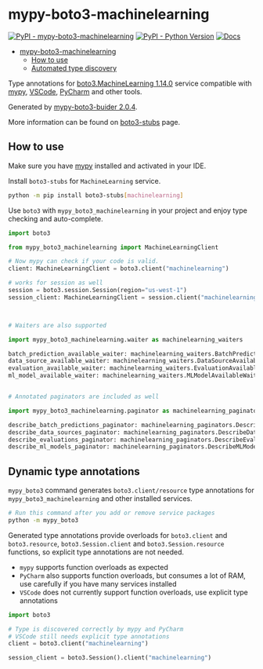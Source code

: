 # mypy-boto3-machinelearning

[![PyPI - mypy-boto3-machinelearning](https://img.shields.io/pypi/v/mypy-boto3-machinelearning.svg?color=blue)](https://pypi.org/project/mypy-boto3-machinelearning)
[![PyPI - Python Version](https://img.shields.io/pypi/pyversions/mypy-boto3-machinelearning.svg?color=blue)](https://pypi.org/project/mypy-boto3-machinelearning)
[![Docs](https://img.shields.io/readthedocs/mypy-boto3-builder.svg?color=blue)](https://mypy-boto3-builder.readthedocs.io/)

- [mypy-boto3-machinelearning](#mypy-boto3-machinelearning)
  - [How to use](#how-to-use)
  - [Automated type discovery](#automated-type-discovery)

Type annotations for
[boto3.MachineLearning 1.14.0](https://boto3.amazonaws.com/v1/documentation/api/1.14.0/reference/services/machinelearning.html#MachineLearning) service
compatible with [mypy](https://github.com/python/mypy), [VSCode](https://code.visualstudio.com/),
[PyCharm](https://www.jetbrains.com/pycharm/) and other tools.

Generated by [mypy-boto3-buider 2.0.4](https://github.com/vemel/mypy_boto3_builder).

More information can be found on [boto3-stubs](https://pypi.org/project/boto3-stubs/) page.

## How to use

Make sure you have [mypy](https://github.com/python/mypy) installed and activated in your IDE.

Install `boto3-stubs` for `MachineLearning` service.

```bash
python -m pip install boto3-stubs[machinelearning]
```

Use `boto3` with `mypy_boto3_machinelearning` in your project and enjoy type checking and auto-complete.

```python
import boto3

from mypy_boto3_machinelearning import MachineLearningClient

# Now mypy can check if your code is valid.
client: MachineLearningClient = boto3.client("machinelearning")

# works for session as well
session = boto3.session.Session(region="us-west-1")
session_client: MachineLearningClient = session.client("machinelearning")



# Waiters are also supported

import mypy_boto3_machinelearning.waiter as machinelearning_waiters

batch_prediction_available_waiter: machinelearning_waiters.BatchPredictionAvailableWaiter = client.get_waiter("batch_prediction_available")
data_source_available_waiter: machinelearning_waiters.DataSourceAvailableWaiter = client.get_waiter("data_source_available")
evaluation_available_waiter: machinelearning_waiters.EvaluationAvailableWaiter = client.get_waiter("evaluation_available")
ml_model_available_waiter: machinelearning_waiters.MLModelAvailableWaiter = client.get_waiter("ml_model_available")


# Annotated paginators are included as well

import mypy_boto3_machinelearning.paginator as machinelearning_paginators

describe_batch_predictions_paginator: machinelearning_paginators.DescribeBatchPredictionsPaginator = client.get_paginator("describe_batch_predictions")
describe_data_sources_paginator: machinelearning_paginators.DescribeDataSourcesPaginator = client.get_paginator("describe_data_sources")
describe_evaluations_paginator: machinelearning_paginators.DescribeEvaluationsPaginator = client.get_paginator("describe_evaluations")
describe_ml_models_paginator: machinelearning_paginators.DescribeMLModelsPaginator = client.get_paginator("describe_ml_models")
```

## Dynamic type annotations

`mypy_boto3` command generates `boto3.client/resource` type annotations for
`mypy_boto3_machinelearning` and other installed services.

```bash
# Run this command after you add or remove service packages
python -m mypy_boto3
```

Generated type annotations provide overloads for `boto3.client` and `boto3.resource`,
`boto3.Session.client` and `boto3.Session.resource` functions,
so explicit type annotations are not needed.

- `mypy` supports function overloads as expected
- `PyCharm` also supports function overloads, but consumes a lot of RAM, use carefully if you have many services installed
- `VSCode` does not currently support function overloads, use explicit type annotations

```python
import boto3

# Type is discovered correctly by mypy and PyCharm
# VSCode still needs explicit type annotations
client = boto3.client("machinelearning")

session_client = boto3.Session().client("machinelearning")
```